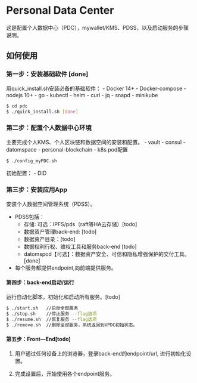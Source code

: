 # Personal Data Center 

这是配置个人数据中心（PDC），mywallet/KMS、PDSS，以及启动服务的步骤说明。


## 如何使用

### 第一步：安装基础软件 [done]
用quick_install.sh安装必备的基础软件：
    - Docker 14+
    - Docker-compose
    - nodejs 10+
    - go
    - kubectl
    - helm
    - curl
    - jq
    - snapd
    - minikube 

```bash
$ cd pdc
$ ./quick_install.sh [done]
```

### 第二步：配置个人数据中心环境
主要完成个人KMS、个人区块链和数据空间的安装和配置。
    - vault
    - consul
    - datomspace
    - personal-blockchain 
    - k8s pod配置

```bash
$ ./config_myPDC.sh
```

初始配置：
    - DID
   


### 第三步：安装应用App
安装个人数据空间管理系统（PDSS）。
- PDSS包括：
    - 存储: 可选：IPFS/pds（raft等HA云存储）[todo] 
    - 数据资产管理back-end: [todo]
    - 数据资产目录：[todo]
    - 数据权利行权、维权工具和服务back-end [todo]
    - datomspod【可选】：数据资产安全、可信和隐私增强保护的交付工具。[done]
- 每个服务都提供endpoint,向前端提供服务。


#### 第四步：back-end启动/运行
运行自动化脚本，初始化和启动所有服务。[todo]

```bash
$ ./start.sh   //启动全部服务  
$ ./stop.sh    //停止服务 --flag选项
$ ./resume.sh  //恢复服务 --flag选项
$ ./remove.sh  //删除全部服务，系统返回到VPDC初始状态。
```

#### 第五步：Front—End[todo]
1. 用户通过任何设备上的浏览器，登录back-end的endpoint/url, 进行初始化设置。
    
2. 完成设置后，开始使用各个endpoint服务。

